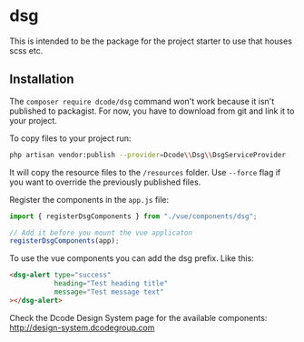 # dsg
This is intended to be the package for the project starter to use that houses scss etc.

## Installation

The `composer require dcode/dsg` command won't work because it isn't published to packagist.
For now, you have to download from git and link it to your project.


To copy files to your project run:
```bash
php artisan vendor:publish --provider=Dcode\\Dsg\\DsgServiceProvider
```
It will copy the resource files to the `/resources` folder.
Use `--force` flag if you want to override the previously published files.

Register the components in the `app.js` file:
```js
import { registerDsgComponents } from "./vue/components/dsg";

// Add it before you mount the vue applicaton
registerDsgComponents(app);
```

To use the vue components you can add the dsg prefix. Like this:
```html
<dsg-alert type="success"
           heading="Test heading title"
           message="Test message text"
></dsg-alert>
```
Check the Dcode Design System page for the available components: http://design-system.dcodegroup.com
